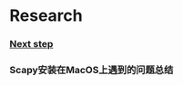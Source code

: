# Research

### [Next step](https://github.com/ChenJing000/Research/wiki/Next-step)


### Scapy安装在MacOS上遇到的问题总结
